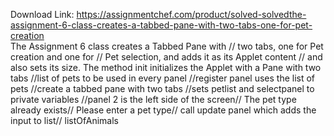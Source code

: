 Download Link: https://assignmentchef.com/product/solved-solvedthe-assignment-6-class-creates-a-tabbed-pane-with-two-tabs-one-for-pet-creation
<br>
The Assignment 6 class creates a Tabbed Pane with // two tabs, one for Pet creation and one for // Pet selection, and adds it as its Applet content // and also sets its size. The method init initializes the Applet with a Pane with two tabs //list of pets to be used in every panel //register panel uses the list of pets //create a tabbed pane with two tabs //sets petlist and selectpanel to private variables //panel 2 is the left side of the screen// The pet type already exists// Please enter a pet type// call update panel which adds the input to list// listOfAnimals